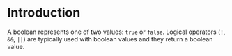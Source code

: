 # Introduction

A boolean represents one of two values: `true` or `false`. Logical operators (`!`, `&&`, `||`) are typically used with boolean values and they return a boolean value.
